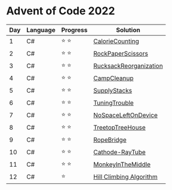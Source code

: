 # Advent of Code 2022

| Day | Language | Progress        | Solution                                                                                                         |
|-----|----------|-----------------|------------------------------------------------------------------------------------------------------------------|
| 1   | C#       | :star: :star: | [CalorieCounting](https://google.com/404)               |
| 2   | C#       | :star: :star: | [RockPaperScissors](https://github.com/mamjow/adventofcode2022/blob/master/Days/DayTwo.cs)           |
| 3   | C#       | :star: :star: | [RucksackReorganization](https://github.com/mamjow/adventofcode2022/blob/master/Days/DayThree.cs) |
| 4   | C#       | :star: :star: | [CampCleanup](https://github.com/mamjow/adventofcode2022/blob/master/Days/DayFour.cs) |
| 5   | C#       | :star: :star: | [SupplyStacks](https://github.com/mamjow/adventofcode2022/blob/master/Days/DayFive.cs) |
| 6   | C#       | :star: :star: | [TuningTrouble](https://github.com/mamjow/adventofcode2022/blob/master/Days/Day6.cs) |
| 7   | C#       | :star: :star: | [NoSpaceLeftOnDevice](https://github.com/mamjow/adventofcode2022/blob/master/Days/Day7.cs) |
| 8   | C#       | :star: :star: | [TreetopTreeHouse](https://github.com/mamjow/adventofcode2022/blob/master/Days/Day8.cs) |
| 9   | C#       | :star: :star: | [RopeBridge](https://github.com/mamjow/adventofcode2022/blob/master/Days/Day9.cs) |
| 10   | C#       | :star: :star: | [Cathode-RayTube](https://github.com/mamjow/adventofcode2022/blob/master/Days/Day10.cs) |
| 11   | C#       | :star: :star: | [MonkeyInTheMiddle](https://github.com/mamjow/adventofcode2022/blob/master/Days/Day11.cs) |
| 12   | C#       | :star:  | [Hill Climbing Algorithm](https://github.com/mamjow/adventofcode2022/blob/master/Days/Day12.cs) |